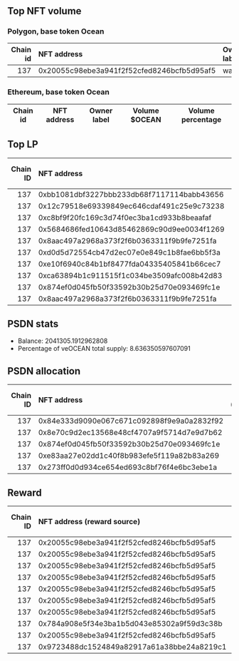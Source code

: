 # 
## Top NFT volume
### Polygon, base token Ocean
|   Chain id | NFT address                                | Owner label   |   Volume $mOCEAN |   Volume percentage |
|-----------:|:-------------------------------------------|:--------------|-----------------:|--------------------:|
|        137 | 0x20055c98ebe3a941f2f52cfed8246bcfb5d95af5 | wallet_4      |               15 |                 100 |

### Ethereum, base token Ocean
| Chain id   | NFT address   | Owner label   | Volume $OCEAN   | Volume percentage   |
|------------|---------------|---------------|-----------------|---------------------|

## Top LP
|   Chain ID | NFT address                                | LP address   |   Allocation (veOCEAN) |   Percent of its balance | LP label   |
|-----------:|:-------------------------------------------|:-------------|-----------------------:|-------------------------:|:-----------|
|        137 | 0xbb1081dbf3227bbb233db68f7117114babb43656 | 0xa7d40704   |            4.81346e+06 |                        1 | unknown    |
|        137 | 0x12c79518e69339849ec646cdaf491c25e9c73238 | 0xac517ed8   |            2.46293e+06 |                        1 | whale3     |
|        137 | 0xc8bf9f20fc169c3d74f0ec3ba1cd933b8beaafaf | 0xc1b8665b   |            2.45715e+06 |                        1 | whale2     |
|        137 | 0x5684686fed10643d85462869c90d9ee0034f1269 | 0x2e434c18   |            1.48146e+06 |                        1 | whale1     |
|        137 | 0x8aac497a2968a373f2f6b0363311f9b9fe7251fa | 0x3e0ac30d   |       493820           |                        1 | unknown    |
|        137 | 0xd0d5d72554cb47d2ec07e0e849c1b8fae6bb5f3a | 0xfd7b8986   |       493820           |                        1 | unknown    |
|        137 | 0xe10f6940c84b1bf8477fda04335405841b66cec7 | 0x15558eb2   |       493820           |                        1 | unknown    |
|        137 | 0xca63894b1c911515f1c034be3509afc008b42d83 | 0xf92d2ff6   |       493820           |                        1 | unknown    |
|        137 | 0x874ef0d045fb50f33592b30b25d70e093469fc1e | 0xf264cd68   |       493820           |                        1 | unknown    |
|        137 | 0x8aac497a2968a373f2f6b0363311f9b9fe7251fa | 0x26e4674c   |       483943           |                        1 | unknown    |

## PSDN stats
- Balance: 2041305.1912962808
- Percentage of veOCEAN total supply: 8.636350597607091
## PSDN allocation
|   Chain ID | NFT address                                |   Allocation (veOCEAN) |   Percent of its balance |
|-----------:|:-------------------------------------------|-----------------------:|-------------------------:|
|        137 | 0x84e333d9090e067c671c092898f9e9a0a2832f92 |                45790.6 |                 0.022432 |
|        137 | 0x8e70c9d2ec13568e48cf4707a9f5714d7e9d7b62 |                44859.7 |                 0.021976 |
|        137 | 0x874ef0d045fb50f33592b30b25d70e093469fc1e |                44859.7 |                 0.021976 |
|        137 | 0xe83aa27e02dd1c40f8b983efe5f119a82b83a269 |                44859.7 |                 0.021976 |
|        137 | 0x273ff0d0d934ce654ed693c8bf76f4e6bc3ebe1a |                44859.7 |                 0.021976 |

## Reward
|   Chain ID | NFT address (reward source)                | LP address   |   Reward amount (OCEAN) |   LP label |
|-----------:|:-------------------------------------------|:-------------|------------------------:|-----------:|
|        137 | 0x20055c98ebe3a941f2f52cfed8246bcfb5d95af5 | 0x9beaf06c   |             0.25247     |        nan |
|        137 | 0x20055c98ebe3a941f2f52cfed8246bcfb5d95af5 | 0xdbf569b5   |             0.0860593   |        nan |
|        137 | 0x20055c98ebe3a941f2f52cfed8246bcfb5d95af5 | 0x23a881e3   |             0.050799    |        nan |
|        137 | 0x20055c98ebe3a941f2f52cfed8246bcfb5d95af5 | 0x6175acad   |             0.0254128   |        nan |
|        137 | 0x20055c98ebe3a941f2f52cfed8246bcfb5d95af5 | 0x2017ade0   |             0.0186864   |        nan |
|        137 | 0x20055c98ebe3a941f2f52cfed8246bcfb5d95af5 | 0xc07df5e9   |             0.0109271   |        nan |
|        137 | 0x20055c98ebe3a941f2f52cfed8246bcfb5d95af5 | 0xa78b390f   |             0.00230884  |        nan |
|        137 | 0x784a908e5f34e3ba1b5d043e85302a9f59d3c38b | 0x56abaf38   |             0.00221886  |        nan |
|        137 | 0x20055c98ebe3a941f2f52cfed8246bcfb5d95af5 | 0x904d5d36   |             0.00219305  |        nan |
|        137 | 0x9723488dc1524849a82917a61a38bbe24a8219c1 | 0xfefe7420   |             0.000906562 |        nan |
